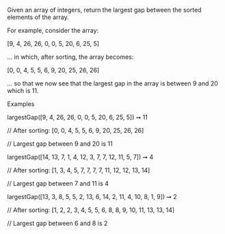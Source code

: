 Given an array of integers, return the largest gap between the sorted elements of the array.

For example, consider the array:


[9, 4, 26, 26, 0, 0, 5, 20, 6, 25, 5]


... in which, after sorting, the array becomes:


[0, 0, 4, 5, 5, 6, 9, 20, 25, 26, 26]


... so that we now see that the largest gap in the array is between 9 and 20 which is 11.

Examples


largestGap([9, 4, 26, 26, 0, 0, 5, 20, 6, 25, 5]) ➞ 11

// After sorting: [0, 0, 4, 5, 5, 6, 9, 20, 25, 26, 26]

// Largest gap between 9 and 20 is 11

 

largestGap([14, 13, 7, 1, 4, 12, 3, 7, 7, 12, 11, 5, 7]) ➞ 4

// After sorting: [1, 3, 4, 5, 7, 7, 7, 7, 11, 12, 12, 13, 14]

// Largest gap between 7 and 11 is 4

 

largestGap([13, 3, 8, 5, 5, 2, 13, 6, 14, 2, 11, 4, 10, 8, 1, 9]) ➞ 2

// After sorting: [1, 2, 2, 3, 4, 5, 5, 6, 8, 8, 9, 10, 11, 13, 13, 14]

// Largest gap between 6 and 8 is 2